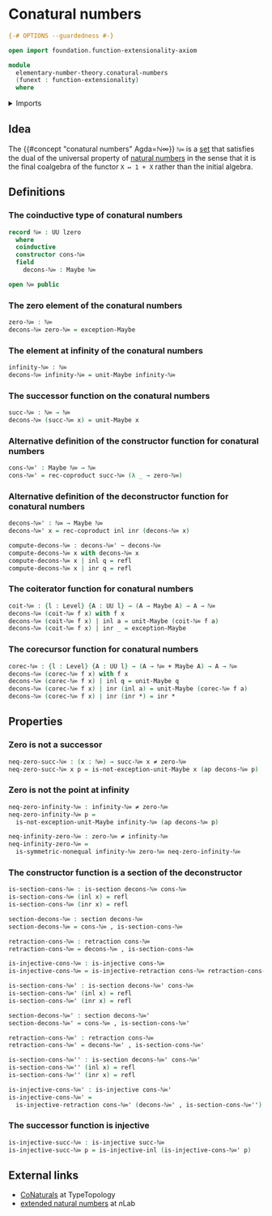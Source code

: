 # Conatural numbers

```agda
{-# OPTIONS --guardedness #-}

open import foundation.function-extensionality-axiom

module
  elementary-number-theory.conatural-numbers
  (funext : function-extensionality)
  where
```

<details><summary>Imports</summary>

```agda
open import foundation.action-on-identifications-functions
open import foundation.coproduct-types funext
open import foundation.dependent-pair-types
open import foundation.homotopies funext
open import foundation.injective-maps funext
open import foundation.negated-equality funext
open import foundation.retractions funext
open import foundation.sections funext
open import foundation.unit-type
open import foundation.universe-levels

open import foundation-core.identity-types
open import foundation-core.maybe
```

</details>

## Idea

The {{#concept "conatural numbers" Agda=ℕ∞}} `ℕ∞` is a
[set](foundation-core.sets.md) that satisfies the dual of the universal property
of [natural numbers](elementary-number-theory.natural-numbers.md) in the sense
that it is the final coalgebra of the functor `X ↦ 1 + X` rather than the
initial algebra.

## Definitions

### The coinductive type of conatural numbers

```agda
record ℕ∞ : UU lzero
  where
  coinductive
  constructor cons-ℕ∞
  field
    decons-ℕ∞ : Maybe ℕ∞

open ℕ∞ public
```

### The zero element of the conatural numbers

```agda
zero-ℕ∞ : ℕ∞
decons-ℕ∞ zero-ℕ∞ = exception-Maybe
```

### The element at infinity of the conatural numbers

```agda
infinity-ℕ∞ : ℕ∞
decons-ℕ∞ infinity-ℕ∞ = unit-Maybe infinity-ℕ∞
```

### The successor function on the conatural numbers

```agda
succ-ℕ∞ : ℕ∞ → ℕ∞
decons-ℕ∞ (succ-ℕ∞ x) = unit-Maybe x
```

### Alternative definition of the constructor function for conatural numbers

```agda
cons-ℕ∞' : Maybe ℕ∞ → ℕ∞
cons-ℕ∞' = rec-coproduct succ-ℕ∞ (λ _ → zero-ℕ∞)
```

### Alternative definition of the deconstructor function for conatural numbers

```agda
decons-ℕ∞' : ℕ∞ → Maybe ℕ∞
decons-ℕ∞' x = rec-coproduct inl inr (decons-ℕ∞ x)

compute-decons-ℕ∞ : decons-ℕ∞' ~ decons-ℕ∞
compute-decons-ℕ∞ x with decons-ℕ∞ x
compute-decons-ℕ∞ x | inl q = refl
compute-decons-ℕ∞ x | inr q = refl
```

### The coiterator function for conatural numbers

```agda
coit-ℕ∞ : {l : Level} {A : UU l} → (A → Maybe A) → A → ℕ∞
decons-ℕ∞ (coit-ℕ∞ f x) with f x
decons-ℕ∞ (coit-ℕ∞ f x) | inl a = unit-Maybe (coit-ℕ∞ f a)
decons-ℕ∞ (coit-ℕ∞ f x) | inr _ = exception-Maybe
```

### The corecursor function for conatural numbers

```agda
corec-ℕ∞ : {l : Level} {A : UU l} → (A → ℕ∞ + Maybe A) → A → ℕ∞
decons-ℕ∞ (corec-ℕ∞ f x) with f x
decons-ℕ∞ (corec-ℕ∞ f x) | inl q = unit-Maybe q
decons-ℕ∞ (corec-ℕ∞ f x) | inr (inl a) = unit-Maybe (corec-ℕ∞ f a)
decons-ℕ∞ (corec-ℕ∞ f x) | inr (inr *) = inr *
```

## Properties

### Zero is not a successor

```agda
neq-zero-succ-ℕ∞ : (x : ℕ∞) → succ-ℕ∞ x ≠ zero-ℕ∞
neq-zero-succ-ℕ∞ x p = is-not-exception-unit-Maybe x (ap decons-ℕ∞ p)
```

### Zero is not the point at infinity

```agda
neq-zero-infinity-ℕ∞ : infinity-ℕ∞ ≠ zero-ℕ∞
neq-zero-infinity-ℕ∞ p =
  is-not-exception-unit-Maybe infinity-ℕ∞ (ap decons-ℕ∞ p)

neq-infinity-zero-ℕ∞ : zero-ℕ∞ ≠ infinity-ℕ∞
neq-infinity-zero-ℕ∞ =
  is-symmetric-nonequal infinity-ℕ∞ zero-ℕ∞ neq-zero-infinity-ℕ∞
```

### The constructor function is a section of the deconstructor

```agda
is-section-cons-ℕ∞ : is-section decons-ℕ∞ cons-ℕ∞
is-section-cons-ℕ∞ (inl x) = refl
is-section-cons-ℕ∞ (inr x) = refl

section-decons-ℕ∞ : section decons-ℕ∞
section-decons-ℕ∞ = cons-ℕ∞ , is-section-cons-ℕ∞

retraction-cons-ℕ∞ : retraction cons-ℕ∞
retraction-cons-ℕ∞ = decons-ℕ∞ , is-section-cons-ℕ∞

is-injective-cons-ℕ∞ : is-injective cons-ℕ∞
is-injective-cons-ℕ∞ = is-injective-retraction cons-ℕ∞ retraction-cons-ℕ∞
```

```agda
is-section-cons-ℕ∞' : is-section decons-ℕ∞' cons-ℕ∞
is-section-cons-ℕ∞' (inl x) = refl
is-section-cons-ℕ∞' (inr x) = refl

section-decons-ℕ∞' : section decons-ℕ∞'
section-decons-ℕ∞' = cons-ℕ∞ , is-section-cons-ℕ∞'

retraction-cons-ℕ∞' : retraction cons-ℕ∞
retraction-cons-ℕ∞' = decons-ℕ∞' , is-section-cons-ℕ∞'

is-section-cons-ℕ∞'' : is-section decons-ℕ∞' cons-ℕ∞'
is-section-cons-ℕ∞'' (inl x) = refl
is-section-cons-ℕ∞'' (inr x) = refl

is-injective-cons-ℕ∞' : is-injective cons-ℕ∞'
is-injective-cons-ℕ∞' =
  is-injective-retraction cons-ℕ∞' (decons-ℕ∞' , is-section-cons-ℕ∞'')
```

### The successor function is injective

```agda
is-injective-succ-ℕ∞ : is-injective succ-ℕ∞
is-injective-succ-ℕ∞ p = is-injective-inl (is-injective-cons-ℕ∞' p)
```

## External links

- [CoNaturals](https://martinescardo.github.io/TypeTopology/CoNaturals.index.html)
  at TypeTopology
- [extended natural numbers](https://ncatlab.org/nlab/show/extended+natural+number)
  at $n$Lab

